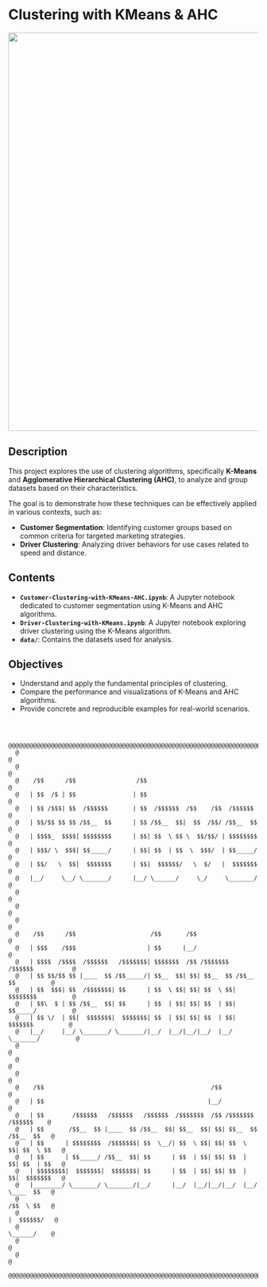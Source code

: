 # Clustering with KMeans & AHC


<div style="text-align: center;">
  <img src="https://miro.medium.com/v2/resize:fit:1276/1*fREhmVxP-h8xNnTMzu1I1A.png" width="800">
</div>


## Description

This project explores the use of clustering algorithms, specifically **K-Means** and **Agglomerative Hierarchical Clustering (AHC)**, to analyze and group datasets based on their characteristics.

The goal is to demonstrate how these techniques can be effectively applied in various contexts, such as:

- **Customer Segmentation**: Identifying customer groups based on common criteria for targeted marketing strategies.
- **Driver Clustering**: Analyzing driver behaviors for use cases related to speed and distance.


## Contents

- **`Customer-Clustering-with-KMeans-AHC.ipynb`**: A Jupyter notebook dedicated to customer segmentation using K-Means and AHC algorithms.
- **`Driver-Clustering-with-KMeans.ipynb`**: A Jupyter notebook exploring driver clustering using the K-Means algorithm.
- **`data/`**: Contains the datasets used for analysis.


## Objectives

- Understand and apply the fundamental principles of clustering.
- Compare the performance and visualizations of K-Means and AHC algorithms.
- Provide concrete and reproducible examples for real-world scenarios.




<br>

      @@@@@@@@@@@@@@@@@@@@@@@@@@@@@@@@@@@@@@@@@@@@@@@@@@@@@@@@@@@@@@@@@@@@@@@@@@@@@@@@@@
      @                                                                                @
      @                                                                                @
      @    /$$      /$$                 /$$                                            @
      @   | $$  /$ | $$                | $$                                            @
      @   | $$ /$$$| $$  /$$$$$$       | $$  /$$$$$$  /$$    /$$  /$$$$$$              @
      @   | $$/$$ $$ $$ /$$__  $$      | $$ /$$__  $$|  $$  /$$/ /$$__  $$             @
      @   | $$$$_  $$$$| $$$$$$$$      | $$| $$  \ $$ \  $$/$$/ | $$$$$$$$             @
      @   | $$$/ \  $$$| $$_____/      | $$| $$  | $$  \  $$$/  | $$_____/             @
      @   | $$/   \  $$|  $$$$$$$      | $$|  $$$$$$/   \  $/   |  $$$$$$$             @
      @   |__/     \__/ \_______/      |__/ \______/     \_/     \_______/             @
      @                                                                                @
      @                                                                                @
      @                                                                                @
      @    /$$      /$$                     /$$       /$$                              @
      @   | $$$    /$$$                    | $$      |__/                              @
      @   | $$$$  /$$$$  /$$$$$$   /$$$$$$$| $$$$$$$  /$$ /$$$$$$$   /$$$$$$           @
      @   | $$ $$/$$ $$ |____  $$ /$$_____/| $$__  $$| $$| $$__  $$ /$$__  $$          @
      @   | $$  $$$| $$  /$$$$$$$| $$      | $$  \ $$| $$| $$  \ $$| $$$$$$$$          @
      @   | $$\  $ | $$ /$$__  $$| $$      | $$  | $$| $$| $$  | $$| $$_____/          @
      @   | $$ \/  | $$|  $$$$$$$|  $$$$$$$| $$  | $$| $$| $$  | $$|  $$$$$$$          @
      @   |__/     |__/ \_______/ \_______/|__/  |__/|__/|__/  |__/ \_______/          @
      @                                                                                @
      @                                                                                @
      @                                                                                @
      @    /$$                                               /$$                       @
      @   | $$                                              |__/                       @
      @   | $$        /$$$$$$   /$$$$$$   /$$$$$$  /$$$$$$$  /$$ /$$$$$$$   /$$$$$$    @
      @   | $$       /$$__  $$ |____  $$ /$$__  $$| $$__  $$| $$| $$__  $$ /$$__  $$   @
      @   | $$      | $$$$$$$$  /$$$$$$$| $$  \__/| $$  \ $$| $$| $$  \ $$| $$  \ $$   @
      @   | $$      | $$_____/ /$$__  $$| $$      | $$  | $$| $$| $$  | $$| $$  | $$   @
      @   | $$$$$$$$|  $$$$$$$|  $$$$$$$| $$      | $$  | $$| $$| $$  | $$|  $$$$$$$   @
      @   |________/ \_______/ \_______/|__/      |__/  |__/|__/|__/  |__/ \____  $$   @
      @                                                                    /$$  \ $$   @
      @                                                                   |  $$$$$$/   @
      @                                                                    \______/    @
      @                                                                                @
      @                                                                                @
      @@@@@@@@@@@@@@@@@@@@@@@@@@@@@@@@@@@@@@@@@@@@@@@@@@@@@@@@@@@@@@@@@@@@@@@@@@@@@@@@@@